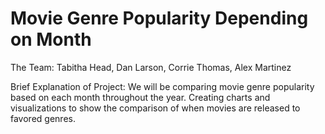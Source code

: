 # Movie Genre Popularity Depending on Month

The Team:
Tabitha Head, Dan Larson, Corrie Thomas, Alex Martinez

Brief Explanation of Project:
We will be comparing movie genre popularity based on each month throughout the year. Creating charts and visualizations to show the comparison of when 
movies are released to favored genres.
